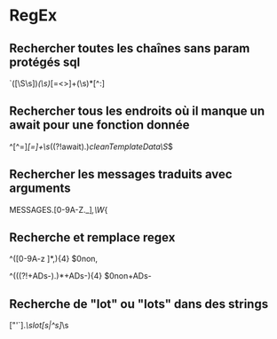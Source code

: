 # RegEx
## Rechercher toutes les chaînes sans param protégés sql
`([\S\s])*(\s)*[=<>]+(\s)*[^:]

## Rechercher tous les endroits où il manque un await pour une fonction donnée
^[^=]*[=]+\s*((?!await).)*cleanTemplateData\S*$

## Rechercher les messages traduits avec arguments
MESSAGES.[0-9A-Z._]*,\W*\{

## Recherche et remplace regex
^([0-9A-z ]*,){4}
$0non,

^(((?!\+ADs-).)*\+ADs-){4}
$0non+ADs-

## Recherche de "lot" ou "lots" dans des strings
["'`].*\slot[s|^s]*\s
